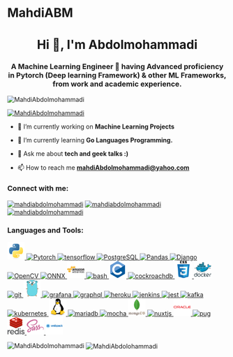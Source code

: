 # MahdiABM
<h1 align="center">Hi 👋, I'm Abdolmohammadi</h1>
<h3 align="center">A Machine Learning Engineer 🚀 having Advanced proficiency in Pytorch (Deep learning Framework) & other ML Frameworks, from work and academic experience.</h3>

<p align="left"> <img src="https://komarev.com/ghpvc/?username=MahdiAbdolmohammadi&label=Profile%20views&color=0e75b6&style=flat" alt="MahdiAbdolmohammadi" /> </p>

<p align="left"> <a href="https://twitter.com/MahdiAbdolmohammadi" target="blank"><img src="https://img.shields.io/twitter/follow/MahdiAbdolmohammadi?logo=twitter&style=for-the-badge" alt="MahdiAbdolmohammadi" /></a> </p>

- 🔭 I’m currently working on **Machine Learning Projects**

- 🌱 I’m currently learning **Go Languages Programming.**

- 💬 Ask me about **tech and geek talks :)**

- 📫 How to reach me **mahdiAbdolmohammadi@yahoo.com**

<h3 align="left">Connect with me:</h3>
<p align="left">
<a href="https://codepen.io/mahdiabdolmohammadi" target="blank"><img align="center" src="https://cdn.jsdelivr.net/npm/simple-icons@3.0.1/icons/codepen.svg" alt="mahdiabdolmohammadi" height="30" width="40" /></a>
<a href="https://twitter.com/mahdiabdolmohammadi" target="blank"><img align="center" src="https://cdn.jsdelivr.net/npm/simple-icons@3.0.1/icons/twitter.svg" alt="mahdiabdolmohammadi" height="30" width="40" /></a>
<a href="https://linkedin.com/in/mahdiabdolmohammadi" target="blank"><img align="center" src="https://cdn.jsdelivr.net/npm/simple-icons@3.0.1/icons/linkedin.svg" alt="mahdiabdolmohammadi" height="30" width="40" /></a>
</p>

<h3 align="left">Languages and Tools:</h3>
<p align="left"> </a> <a href="https://www.python.org" target="_blank"> <img src="https://raw.githubusercontent.com/devicons/devicon/master/icons/python/python-original.svg" alt="python" width="40" height="40"/> </a> <a href="https://www.pytorch.org/" target="_blank"> <img src="https://www.vectorlogo.zone/logos/pytorch/pytorch-icon.svg" alt="Pytorch" width="40" height="40"/> </a> <a href="https://www.tensorflow.org" target="_blank"> <img src="https://www.vectorlogo.zone/logos/tensorflow/tensorflow-icon.svg" alt="tensorflow" width="40" height="40"/> </a> <a href="https://www.postgresql.org/" target="_blank"> <img src="https://www.vectorlogo.zone/logos/postgresql/postgresql-icon.svg" alt="PostgreSQL" width="40" height="40"/> </a> <a href="https://pandas.pydata.org/" target="_blank"> <img src="https://www.vectorlogo.zone/logos/usepanda/usepanda-icon.svg" alt="Pandas" width="40" height="40"/> <a href="https://www.djangoproject.com/" target="_blank"> <img src="https://www.vectorlogo.zone/logos/djangoproject/djangoproject-ar21.svg" alt="Django" width="40" height="40"/> <a href="https://opencv.org/" target="_blank"> <img src="https://www.vectorlogo.zone/logos/opencv/opencv-icon.svg" alt="OpenCV" width="40" height="40"/> <a href="https://onnx.ai/" target="_blank"> <img src="https://www.vectorlogo.zone/logos/onnxai/onnxai-icon.svg" alt="ONNX" width="40" height="40"/> <a href="https://aws.amazon.com" target="_blank"> <img src="https://raw.githubusercontent.com/devicons/devicon/master/icons/amazonwebservices/amazonwebservices-original-wordmark.svg" alt="aws" width="40" height="40"/> </a> <a href="https://www.gnu.org/software/bash/" target="_blank"> <img src="https://www.vectorlogo.zone/logos/gnu_bash/gnu_bash-icon.svg" alt="bash" width="40" height="40"/> </a> <a href="https://www.cprogramming.com/" target="_blank"> <img src="https://raw.githubusercontent.com/devicons/devicon/master/icons/c/c-original.svg" alt="c" width="40" height="40"/> </a> <a href="https://www.cockroachlabs.com/product/cockroachdb/" target="_blank"> <img src="https://cdn.worldvectorlogo.com/logos/cockroachdb.svg" alt="cockroachdb" width="40" height="40"/> </a> <a href="https://www.w3schools.com/css/" target="_blank"> <img src="https://raw.githubusercontent.com/devicons/devicon/master/icons/css3/css3-original-wordmark.svg" alt="css3" width="40" height="40"/> </a> <a href="https://www.docker.com/" target="_blank"> <img src="https://raw.githubusercontent.com/devicons/devicon/master/icons/docker/docker-original-wordmark.svg" alt="docker" width="40" height="40"/> </a> <a href="https://git-scm.com/" target="_blank"> <img src="https://www.vectorlogo.zone/logos/git-scm/git-scm-icon.svg" alt="git" width="40" height="40"/> </a> <a href="https://golang.org" target="_blank"> <img src="https://raw.githubusercontent.com/devicons/devicon/master/icons/go/go-original.svg" alt="go" width="40" height="40"/> </a> <a href="https://grafana.com" target="_blank"> <img src="https://www.vectorlogo.zone/logos/grafana/grafana-icon.svg" alt="grafana" width="40" height="40"/> </a> <a href="https://graphql.org" target="_blank"> <img src="https://www.vectorlogo.zone/logos/graphql/graphql-icon.svg" alt="graphql" width="40" height="40"/> </a> <a href="https://heroku.com" target="_blank"> <img src="https://www.vectorlogo.zone/logos/heroku/heroku-icon.svg" alt="heroku" width="40" height="40"/> </a> </a> <a href="https://www.jenkins.io" target="_blank"> <img src="https://www.vectorlogo.zone/logos/jenkins/jenkins-icon.svg" alt="jenkins" width="40" height="40"/> </a> <a href="https://jestjs.io" target="_blank"> <img src="https://www.vectorlogo.zone/logos/jestjsio/jestjsio-icon.svg" alt="jest" width="40" height="40"/> </a> <a href="https://kafka.apache.org/" target="_blank"> <img src="https://www.vectorlogo.zone/logos/apache_kafka/apache_kafka-icon.svg" alt="kafka" width="40" height="40"/> </a> <a href="https://kubernetes.io" target="_blank"> <img src="https://www.vectorlogo.zone/logos/kubernetes/kubernetes-icon.svg" alt="kubernetes" width="40" height="40"/> </a> <a href="https://www.linux.org/" target="_blank"> <img src="https://raw.githubusercontent.com/devicons/devicon/master/icons/linux/linux-original.svg" alt="linux" width="40" height="40"/> </a> <a href="https://mariadb.org/" target="_blank"> <img src="https://www.vectorlogo.zone/logos/mariadb/mariadb-icon.svg" alt="mariadb" width="40" height="40"/> </a> <a href="https://mochajs.org" target="_blank"> <img src="https://www.vectorlogo.zone/logos/mochajs/mochajs-icon.svg" alt="mocha" width="40" height="40"/> </a> <a href="https://www.mongodb.com/" target="_blank"> <img src="https://raw.githubusercontent.com/devicons/devicon/master/icons/mongodb/mongodb-original-wordmark.svg" alt="mongodb" width="40" height="40"/> </a> <a href="https://nuxtjs.org/" target="_blank"> <img src="https://www.vectorlogo.zone/logos/nuxtjs/nuxtjs-icon.svg" alt="nuxtjs" width="40" height="40"/> </a> <a href="https://www.oracle.com/" target="_blank"> <img src="https://raw.githubusercontent.com/devicons/devicon/master/icons/oracle/oracle-original.svg" alt="oracle" width="40" height="40"/> </a> <a href="https://pugjs.org" target="_blank"> <img src="https://cdn.worldvectorlogo.com/logos/pug.svg" alt="pug" width="40" height="40"/> </a> <a href="https://redis.io" target="_blank"> <img src="https://raw.githubusercontent.com/devicons/devicon/master/icons/redis/redis-original-wordmark.svg" alt="redis" width="40" height="40"/> </a> <a href="https://sass-lang.com" target="_blank"> <img src="https://raw.githubusercontent.com/devicons/devicon/master/icons/sass/sass-original.svg" alt="sass" width="40" height="40"/> </a> <a href="https://webpack.js.org" target="_blank"> <img src="https://raw.githubusercontent.com/devicons/devicon/d00d0969292a6569d45b06d3f350f463a0107b0d/icons/webpack/webpack-original-wordmark.svg" alt="webpack" width="40" height="40"/> </a> </p>

<p><img align="left" src="https://github-readme-stats.vercel.app/api/top-langs?username=MahdiAbdolmohammadi&show_icons=true&locale=en&layout=compact" alt="MahdiAbdolmohammadi" /></p>

<p>&nbsp;<img align="center" src="https://github-readme-stats.vercel.app/api?username=MahdiAbdolmohammadi&show_icons=true&locale=en" alt="MahdiAbdolohammadi" /></p>
